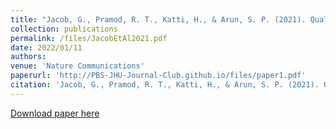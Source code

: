 ```yaml
---
title: "Jacob, G., Pramod, R. T., Katti, H., & Arun, S. P. (2021). Qualitative similarities and differences in visual object representations between brains and deep networks. Nature communications, 12(1), 1-14."
collection: publications
permalink: /files/JacobEtAl2021.pdf
date: 2022/01/11
authors: 
venue: 'Nature Communications'
paperurl: 'http://PBS-JHU-Journal-Club.github.io/files/paper1.pdf'
citation: 'Jacob, G., Pramod, R. T., Katti, H., & Arun, S. P. (2021). Qualitative similarities and differences in visual object representations between brains and deep networks. Nature communications, 12(1), 1-14.'
---
```

[Download paper here](http://PBS-JHU-Journal-Club.github.io/files/paper1.pdf)

